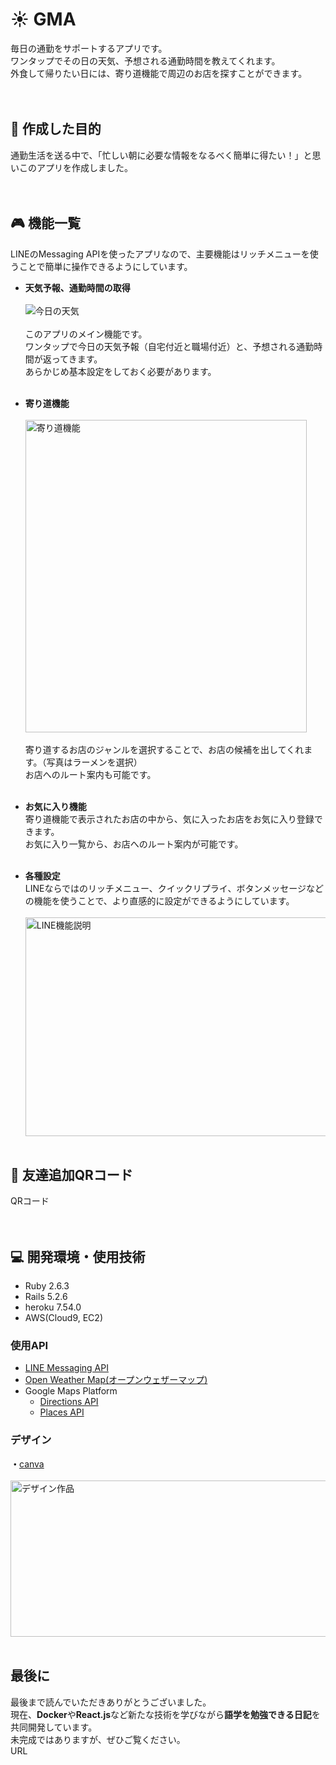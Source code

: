 [weather]: https://openweathermap.org/
[direction]: https://developers.google.com/maps/documentation/directions/overview
[place]: https://developers.google.com/maps/documentation/places/web-service/overview
[messaging]: https://developers.line.biz/ja/services/messaging-api/
[canva]: https://www.canva.com/

# :sunny: GMA
毎日の通勤をサポートするアプリです。<br>
ワンタップでその日の天気、予想される通勤時間を教えてくれます。<br>
外食して帰りたい日には、寄り道機能で周辺のお店を探すことができます。<br>
<br>
<br>

## :dart: 作成した目的
通勤生活を送る中で、「忙しい朝に必要な情報をなるべく簡単に得たい！」と思いこのアプリを作成しました。<br>
<br>
<br>

## :video_game: 機能一覧
LINEのMessaging APIを使ったアプリなので、主要機能はリッチメニューを使うことで簡単に操作できるようにしています。

- **天気予報、通勤時間の取得**<br>
  <br>
  ![今日の天気](https://user-images.githubusercontent.com/63504907/121140233-91094f00-c874-11eb-8726-1f0b0d287e36.jpg)<br>
  <br>
  このアプリのメイン機能です。<br>
  ワンタップで今日の天気予報（自宅付近と職場付近）と、予想される通勤時間が返ってきます。<br>
  あらかじめ基本設定をしておく必要があります。<br>
  <br>
  
- **寄り道機能**<br>
  <br>
  <img width=450 height=500 alt="寄り道機能" src="https://user-images.githubusercontent.com/63504907/121152268-03cbf780-c880-11eb-8470-70b9a04e2fe8.jpeg"><br>
  <br>
  寄り道するお店のジャンルを選択することで、お店の候補を出してくれます。（写真はラーメンを選択）<br>
  お店へのルート案内も可能です。<br>
  <br>
  
- **お気に入り機能**<br>
  寄り道機能で表示されたお店の中から、気に入ったお店をお気に入り登録できます。<br>
  お気に入り一覧から、お店へのルート案内が可能です。<br>
  <br>
  
- **各種設定**<br>
  LINEならではのリッチメニュー、クイックリプライ、ボタンメッセージなどの機能を使うことで、より直感的に設定ができるようにしています。<br>
  <br>
  <img width=550 height=350 alt="LINE機能説明" src="https://user-images.githubusercontent.com/63504907/121156253-81453700-c883-11eb-9247-4c10b532f649.jpg">
  <br>
  <br>

## :busts_in_silhouette: 友達追加QRコード
QRコード<br>
<br>
<br>

## :computer: 開発環境・使用技術
- Ruby 2.6.3
- Rails 5.2.6
- heroku 7.54.0
- AWS(Cloud9, EC2)

### 使用API
- [LINE Messaging API][messaging]
- [Open Weather Map(オープンウェザーマップ)][weather]
- Google Maps Platform
  -  [Directions API][direction]
  -  [Places API][place]

### デザイン
**・**[canva][canva]<br>
<br>
<img width=600 height=250 alt="デザイン作品" src="https://user-images.githubusercontent.com/63504907/121160305-efd7c400-c886-11eb-9d4f-fb973c5e767d.png">
<br>
<br>

## 最後に
最後まで読んでいただきありがとうございました。<br>
現在、**Docker**や**React.js**など新たな技術を学びながら**語学を勉強できる日記**を共同開発しています。<br>
未完成ではありますが、ぜひご覧ください。<br>
URL
